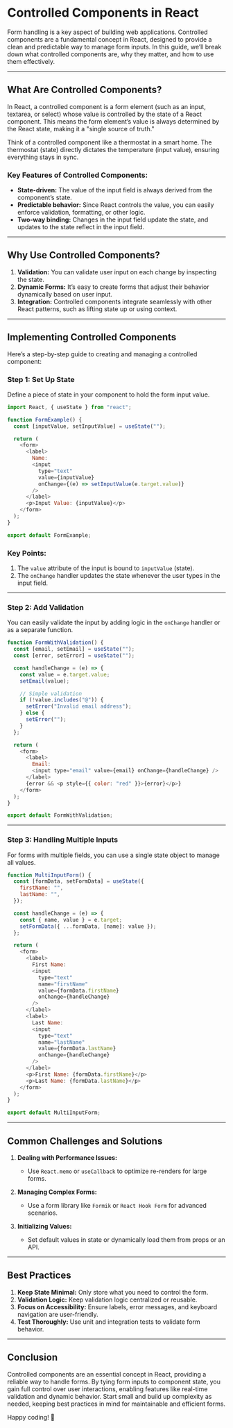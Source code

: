 # Controlled Components in React

Form handling is a key aspect of building web applications. Controlled components are a fundamental concept in React, designed to provide a clean and predictable way to manage form inputs. In this guide, we’ll break down what controlled components are, why they matter, and how to use them effectively.

---

## What Are Controlled Components?

In React, a controlled component is a form element (such as an input, textarea, or select) whose value is controlled by the state of a React component. This means the form element’s value is always determined by the React state, making it a "single source of truth."

Think of a controlled component like a thermostat in a smart home. The thermostat (state) directly dictates the temperature (input value), ensuring everything stays in sync.

### Key Features of Controlled Components:

- **State-driven:** The value of the input field is always derived from the component’s state.
- **Predictable behavior:** Since React controls the value, you can easily enforce validation, formatting, or other logic.
- **Two-way binding:** Changes in the input field update the state, and updates to the state reflect in the input field.

---

## Why Use Controlled Components?

1. **Validation:** You can validate user input on each change by inspecting the state.
2. **Dynamic Forms:** It’s easy to create forms that adjust their behavior dynamically based on user input.
3. **Integration:** Controlled components integrate seamlessly with other React patterns, such as lifting state up or using context.

---

## Implementing Controlled Components

Here’s a step-by-step guide to creating and managing a controlled component:

### Step 1: Set Up State

Define a piece of state in your component to hold the form input value.

```javascript
import React, { useState } from "react";

function FormExample() {
  const [inputValue, setInputValue] = useState("");

  return (
    <form>
      <label>
        Name:
        <input
          type="text"
          value={inputValue}
          onChange={(e) => setInputValue(e.target.value)}
        />
      </label>
      <p>Input Value: {inputValue}</p>
    </form>
  );
}

export default FormExample;
```

### Key Points:

1. The `value` attribute of the input is bound to `inputValue` (state).
2. The `onChange` handler updates the state whenever the user types in the input field.

---

### Step 2: Add Validation

You can easily validate the input by adding logic in the `onChange` handler or as a separate function.

```javascript
function FormWithValidation() {
  const [email, setEmail] = useState("");
  const [error, setError] = useState("");

  const handleChange = (e) => {
    const value = e.target.value;
    setEmail(value);

    // Simple validation
    if (!value.includes("@")) {
      setError("Invalid email address");
    } else {
      setError("");
    }
  };

  return (
    <form>
      <label>
        Email:
        <input type="email" value={email} onChange={handleChange} />
      </label>
      {error && <p style={{ color: "red" }}>{error}</p>}
    </form>
  );
}

export default FormWithValidation;
```

---

### Step 3: Handling Multiple Inputs

For forms with multiple fields, you can use a single state object to manage all values.

```javascript
function MultiInputForm() {
  const [formData, setFormData] = useState({
    firstName: "",
    lastName: "",
  });

  const handleChange = (e) => {
    const { name, value } = e.target;
    setFormData({ ...formData, [name]: value });
  };

  return (
    <form>
      <label>
        First Name:
        <input
          type="text"
          name="firstName"
          value={formData.firstName}
          onChange={handleChange}
        />
      </label>
      <label>
        Last Name:
        <input
          type="text"
          name="lastName"
          value={formData.lastName}
          onChange={handleChange}
        />
      </label>
      <p>First Name: {formData.firstName}</p>
      <p>Last Name: {formData.lastName}</p>
    </form>
  );
}

export default MultiInputForm;
```

---

## Common Challenges and Solutions

1. **Dealing with Performance Issues:**

   - Use `React.memo` or `useCallback` to optimize re-renders for large forms.

2. **Managing Complex Forms:**

   - Use a form library like `Formik` or `React Hook Form` for advanced scenarios.

3. **Initializing Values:**
   - Set default values in state or dynamically load them from props or an API.

---

## Best Practices

1. **Keep State Minimal:** Only store what you need to control the form.
2. **Validation Logic:** Keep validation logic centralized or reusable.
3. **Focus on Accessibility:** Ensure labels, error messages, and keyboard navigation are user-friendly.
4. **Test Thoroughly:** Use unit and integration tests to validate form behavior.

---

## Conclusion

Controlled components are an essential concept in React, providing a reliable way to handle forms. By tying form inputs to component state, you gain full control over user interactions, enabling features like real-time validation and dynamic behavior. Start small and build up complexity as needed, keeping best practices in mind for maintainable and efficient forms.

Happy coding! 🚀
